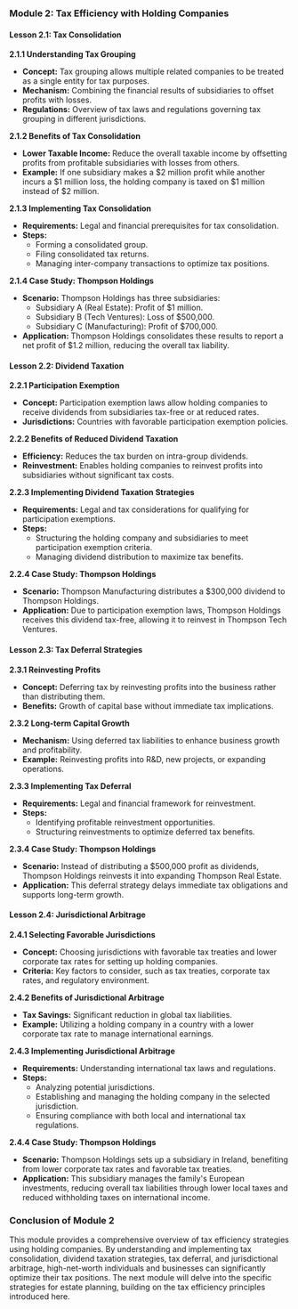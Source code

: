 ### Module 2: Tax Efficiency with Holding Companies

#### Lesson 2.1: Tax Consolidation

**2.1.1 Understanding Tax Grouping**

- **Concept:** Tax grouping allows multiple related companies to be treated as a single entity for tax purposes.
- **Mechanism:** Combining the financial results of subsidiaries to offset profits with losses.
- **Regulations:** Overview of tax laws and regulations governing tax grouping in different jurisdictions.

**2.1.2 Benefits of Tax Consolidation**

- **Lower Taxable Income:** Reduce the overall taxable income by offsetting profits from profitable subsidiaries with losses from others.
- **Example:** If one subsidiary makes a $2 million profit while another incurs a $1 million loss, the holding company is taxed on $1 million instead of $2 million.

**2.1.3 Implementing Tax Consolidation**

- **Requirements:** Legal and financial prerequisites for tax consolidation.
- **Steps:**
  - Forming a consolidated group.
  - Filing consolidated tax returns.
  - Managing inter-company transactions to optimize tax positions.

**2.1.4 Case Study: Thompson Holdings**

- **Scenario:** Thompson Holdings has three subsidiaries:
  - Subsidiary A (Real Estate): Profit of $1 million.
  - Subsidiary B (Tech Ventures): Loss of $500,000.
  - Subsidiary C (Manufacturing): Profit of $700,000.
- **Application:** Thompson Holdings consolidates these results to report a net profit of $1.2 million, reducing the overall tax liability.

#### Lesson 2.2: Dividend Taxation

**2.2.1 Participation Exemption**

- **Concept:** Participation exemption laws allow holding companies to receive dividends from subsidiaries tax-free or at reduced rates.
- **Jurisdictions:** Countries with favorable participation exemption policies.

**2.2.2 Benefits of Reduced Dividend Taxation**

- **Efficiency:** Reduces the tax burden on intra-group dividends.
- **Reinvestment:** Enables holding companies to reinvest profits into subsidiaries without significant tax costs.

**2.2.3 Implementing Dividend Taxation Strategies**

- **Requirements:** Legal and tax considerations for qualifying for participation exemptions.
- **Steps:**
  - Structuring the holding company and subsidiaries to meet participation exemption criteria.
  - Managing dividend distribution to maximize tax benefits.

**2.2.4 Case Study: Thompson Holdings**

- **Scenario:** Thompson Manufacturing distributes a $300,000 dividend to Thompson Holdings.
- **Application:** Due to participation exemption laws, Thompson Holdings receives this dividend tax-free, allowing it to reinvest in Thompson Tech Ventures.

#### Lesson 2.3: Tax Deferral Strategies

**2.3.1 Reinvesting Profits**

- **Concept:** Deferring tax by reinvesting profits into the business rather than distributing them.
- **Benefits:** Growth of capital base without immediate tax implications.

**2.3.2 Long-term Capital Growth**

- **Mechanism:** Using deferred tax liabilities to enhance business growth and profitability.
- **Example:** Reinvesting profits into R&D, new projects, or expanding operations.

**2.3.3 Implementing Tax Deferral**

- **Requirements:** Legal and financial framework for reinvestment.
- **Steps:**
  - Identifying profitable reinvestment opportunities.
  - Structuring reinvestments to optimize deferred tax benefits.

**2.3.4 Case Study: Thompson Holdings**

- **Scenario:** Instead of distributing a $500,000 profit as dividends, Thompson Holdings reinvests it into expanding Thompson Real Estate.
- **Application:** This deferral strategy delays immediate tax obligations and supports long-term growth.

#### Lesson 2.4: Jurisdictional Arbitrage

**2.4.1 Selecting Favorable Jurisdictions**

- **Concept:** Choosing jurisdictions with favorable tax treaties and lower corporate tax rates for setting up holding companies.
- **Criteria:** Key factors to consider, such as tax treaties, corporate tax rates, and regulatory environment.

**2.4.2 Benefits of Jurisdictional Arbitrage**

- **Tax Savings:** Significant reduction in global tax liabilities.
- **Example:** Utilizing a holding company in a country with a lower corporate tax rate to manage international earnings.

**2.4.3 Implementing Jurisdictional Arbitrage**

- **Requirements:** Understanding international tax laws and regulations.
- **Steps:**
  - Analyzing potential jurisdictions.
  - Establishing and managing the holding company in the selected jurisdiction.
  - Ensuring compliance with both local and international tax regulations.

**2.4.4 Case Study: Thompson Holdings**

- **Scenario:** Thompson Holdings sets up a subsidiary in Ireland, benefiting from lower corporate tax rates and favorable tax treaties.
- **Application:** This subsidiary manages the family's European investments, reducing overall tax liabilities through lower local taxes and reduced withholding taxes on international income.

### Conclusion of Module 2

This module provides a comprehensive overview of tax efficiency strategies using holding companies. By understanding and implementing tax consolidation, dividend taxation strategies, tax deferral, and jurisdictional arbitrage, high-net-worth individuals and businesses can significantly optimize their tax positions. The next module will delve into the specific strategies for estate planning, building on the tax efficiency principles introduced here.
